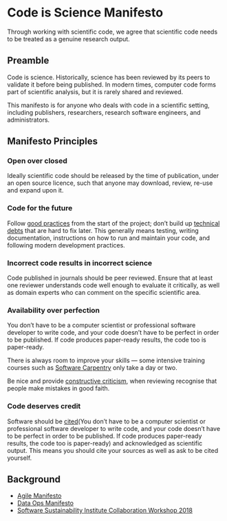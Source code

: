 # Code is Science Manifesto

Through working with scientific code, we agree that scientific code needs to be treated as a genuine research output.

## Preamble
Code is science. Historically, science has been reviewed by its peers to validate it before being published. In modern times, computer code forms part of scientific analysis, but it is rarely shared and reviewed. 

This manifesto is for anyone who deals with code in a scientific setting, including publishers, researchers, research software engineers, and administrators. 

## Manifesto Principles

### Open over closed
Ideally scientific code should be released by the time of publication, under an open source licence, such that anyone may download, review, re-use and expand upon it.

### Code for the future
Follow [good practices](https://software.ac.uk/resources/guides/software-development-general-best-practice) from the start of the project; don’t build up [technical debts](https://en.wikipedia.org/wiki/Technical_debt) that are hard to fix later. This generally means testing, writing documentation, instructions on how to run and maintain your code, and following modern development practices.

### Incorrect code results in incorrect science
Code published in journals should be peer reviewed. Ensure that at least one reviewer understands code well enough to evaluate it critically, as well as domain experts who can comment on the specific scientific area.  

### Availability over perfection
You don’t have to be a computer scientist or professional software developer to write code, and your code doesn’t have to be perfect in order to be published. If code produces paper-ready results, the code too is paper-ready.

There is always room to improve your skills — some intensive training courses such as [Software Carpentry](https://software-carpentry.org/) only take a day or two. 

Be nice and provide [constructive criticism](https://www.software.ac.uk/blog/2017-05-11-constructive-code-critique), when reviewing recognise that people make mistakes in good faith. 

### Code deserves credit
Software should be [cited](https://www.force11.org/software-citation-principles)(You don’t have to be a computer scientist or professional software developer to write code, and your code doesn’t have to be perfect in order to be published. If code produces paper-ready results, the code too is paper-ready) and acknowledged as scientific output. This means you should cite your sources as well as ask to be cited yourself. 

## Background
- [Agile Manifesto](http://agilemanifesto.org/)
- [Data Ops Manifesto](http://dataopsmanifesto.org/)
- [Software Sustainability Institute Collaboration Workshop 2018](https://www.software.ac.uk/cw18/)
